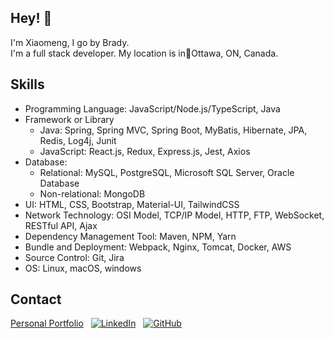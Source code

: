 ## Hey! 👏
I'm Xiaomeng, I go by Brady.
<br />I'm a full stack developer. My location is in📍Ottawa, ON, Canada.

## Skills
- Programming Language: JavaScript/Node.js/TypeScript, Java
- Framework or Library 
  - Java: Spring, Spring MVC, Spring Boot, MyBatis, Hibernate, JPA, Redis, Log4j, Junit
  - JavaScript: React.js, Redux, Express.js, Jest, Axios
- Database: 
  - Relational: MySQL, PostgreSQL, Microsoft SQL Server, Oracle Database
  - Non-relational: MongoDB
- UI: HTML, CSS, Bootstrap, Material-UI, TailwindCSS
- Network Technology: OSI Model, TCP/IP Model, HTTP, FTP, WebSocket, RESTful API, Ajax
- Dependency Management Tool: Maven, NPM, Yarn
- Bundle and Deployment: Webpack, Nginx, Tomcat, Docker, AWS
- Source Control: Git, Jira
- OS: Linux, macOS, windows

## Contact
[Personal Portfolio](https://bradyxu831.vercel.app)
&nbsp; [![LinkedIn](https://img.shields.io/badge/linkedin-%230077B5.svg?style=for-the-badge&logo=linkedin&logoColor=white)](https://www.linkedin.com/in/xiaomeng-xu-915ba9200/)
&nbsp; [![GitHub](https://img.shields.io/badge/github-%23121011.svg?style=for-the-badge&logo=github&logoColor=white)](https://github.com/xiaomeng831)
